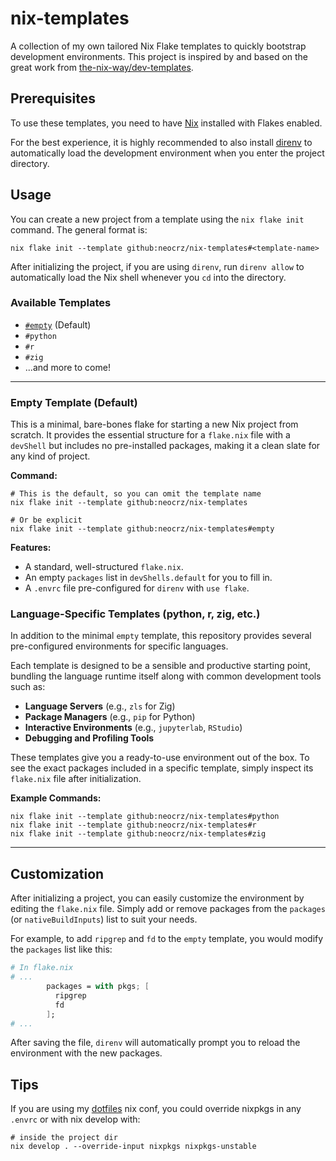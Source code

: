 # nix-templates

A collection of my own tailored Nix Flake templates to quickly bootstrap
development environments. This project is inspired by and based on the great
work from
[the-nix-way/dev-templates](https://github.com/the-nix-way/dev-templates).

## Prerequisites

To use these templates, you need to have [Nix](https://nixos.org/download.html)
installed with Flakes enabled.

For the best experience, it is highly recommended to also install
[direnv](https://direnv.net/) to automatically load the development environment
when you enter the project directory.

## Usage

You can create a new project from a template using the `nix flake init` command.
The general format is:

```console
nix flake init --template github:neocrz/nix-templates#<template-name>
```

After initializing the project, if you are using `direnv`, run `direnv allow` to
automatically load the Nix shell whenever you `cd` into the directory.

### Available Templates

- [`#empty`](#empty-template-default) (Default)
- `#python`
- `#r`
- `#zig`
- ...and more to come!

---

### Empty Template (Default)

This is a minimal, bare-bones flake for starting a new Nix project from scratch.
It provides the essential structure for a `flake.nix` file with a `devShell` but
includes no pre-installed packages, making it a clean slate for any kind of
project.

**Command:**

```console
# This is the default, so you can omit the template name
nix flake init --template github:neocrz/nix-templates

# Or be explicit
nix flake init --template github:neocrz/nix-templates#empty
```

**Features:**

- A standard, well-structured `flake.nix`.
- An empty `packages` list in `devShells.default` for you to fill in.
- A `.envrc` file pre-configured for `direnv` with `use flake`.

### Language-Specific Templates (python, r, zig, etc.)

In addition to the minimal `empty` template, this repository provides several
pre-configured environments for specific languages.

Each template is designed to be a sensible and productive starting point,
bundling the language runtime itself along with common development tools such
as:

- **Language Servers** (e.g., `zls` for Zig)
- **Package Managers** (e.g., `pip` for Python)
- **Interactive Environments** (e.g., `jupyterlab`, `RStudio`)
- **Debugging and Profiling Tools**

These templates give you a ready-to-use environment out of the box. To see the
exact packages included in a specific template, simply inspect its `flake.nix`
file after initialization.

**Example Commands:**

```console
nix flake init --template github:neocrz/nix-templates#python
nix flake init --template github:neocrz/nix-templates#r
nix flake init --template github:neocrz/nix-templates#zig
```

---

## Customization

After initializing a project, you can easily customize the environment by
editing the `flake.nix` file. Simply add or remove packages from the `packages`
(or `nativeBuildInputs`) list to suit your needs.

For example, to add `ripgrep` and `fd` to the `empty` template, you would modify
the `packages` list like this:

```nix
# In flake.nix
# ...
        packages = with pkgs; [
          ripgrep
          fd
        ];
# ...
```

After saving the file, `direnv` will automatically prompt you to reload the
environment with the new packages.

## Tips

If you are using my [dotfiles](https://github.com/neocrz/dotfiles) nix conf, you
could override nixpkgs in any `.envrc` or with nix develop with:

```console
# inside the project dir
nix develop . --override-input nixpkgs nixpkgs-unstable
```
